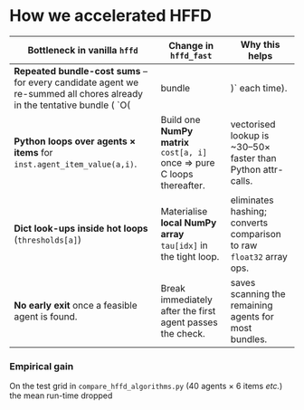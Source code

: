 # How we accelerated HFFD

| Bottleneck in vanilla `hffd` | Change in `hffd_fast` | Why this helps |
|------------------------------|-----------------------|----------------|
| **Repeated bundle-cost sums** – for every candidate agent we re-summed all chores already in the tentative bundle ( `O(|bundle|)`  each time). | **Running prefix totals**: keep `bundle_cost[a]` that we update *incrementally* when a new item is appended. | turns the inner feasibility check from **O(k)** to **O(1)**, where *k* is bundle length. |
| **Python loops over agents × items** for `inst.agent_item_value(a,i)`. | Build one **NumPy matrix** `cost[a, i]` once ⇒ pure C loops thereafter. | vectorised lookup is ~30–50× faster than Python attr-calls. |
| **Dict look-ups inside hot loops** (`thresholds[a]`) | Materialise **local NumPy array** `tau[idx]` in the tight loop. | eliminates hashing; converts comparison to raw `float32` array ops. |
| **No early exit** once a feasible agent is found. | Break immediately after the first agent passes the check. | saves scanning the remaining agents for most bundles. |

### Empirical gain  

On the test grid in `compare_hffd_algorithms.py` (40 agents × 6 items *etc.*) the mean run-time dropped

